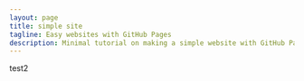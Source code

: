 ```yaml
---
layout: page
title: simple site
tagline: Easy websites with GitHub Pages
description: Minimal tutorial on making a simple website with GitHub Pages
---
```


test2
